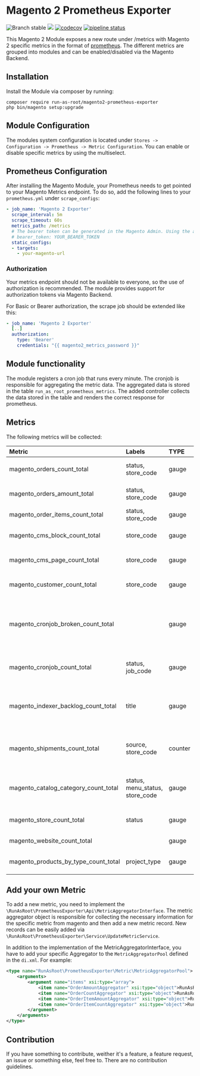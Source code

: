 # Magento 2 Prometheus Exporter

![Branch stable](https://img.shields.io/badge/stable%20branch-master-blue.svg)
![](https://github.styleci.io/repos/191891355/shield)
[![codecov](https://codecov.io/gh/run-as-root/magento2-prometheus-exporter/branch/master/graph/badge.svg)](https://codecov.io/gh/run-as-root/magento2-prometheus-exporter)
[![pipeline status](https://gitlab.com/run_as_root/magento2-prometheus-exporter/badges/master/pipeline.svg)](https://gitlab.com/run_as_root/magento2-prometheus-exporter/commits/master)

This Magento 2 Module exposes a new route under /metrics with Magento 2 specific metrics in the format of
[prometheus](https://prometheus.io). The different metrics are grouped into modules and can be enabled/disabled via the
Magento Backend.

## Installation

Install the Module via composer by running:

```shell
composer require run-as-root/magento2-prometheus-exporter
php bin/magento setup:upgrade
```

## Module Configuration

The modules system configuration is located under `Stores -> Configuration -> Prometheus -> Metric Configuration`. You
can enable or disable specific metrics by using the multiselect.

## Prometheus Configuration

After installing the Magento Module, your Prometheus needs to get pointed to your Magento Metrics endpoint. To do so,
add the following lines to your `prometheus.yml` under `scrape_configs`:

```yaml
- job_name: 'Magento 2 Exporter'
  scrape_interval: 5m
  scrape_timeout: 60s
  metrics_path: /metrics
  # The bearer token can be generated in the Magento Admin. Using the auth is optional.
  # bearer_token: YOUR_BEARER_TOKEN
  static_configs:
  - targets: 
    - your-magento-url
```

### Authorization

Your metrics endpoint should not be available to everyone, so the use of authorization is recommended.
The module provides support for authorization tokens via Magento Backend.

For Basic or Bearer authorization, the scrape job should be extended like this:

```yaml
- job_name: 'Magento 2 Exporter'
  [..]
  authorization:
    type: 'Bearer'
    credentials: "{{ magento2_metrics_password }}"
```

## Module functionality

The module registers a cron job that runs every minute. The cronjob is responsible for aggregating the metric data. The
aggregated data is stored in the table `run_as_root_prometheus_metrics`. The added controller collects the data stored
in the table and renders the correct response for prometheus.

## Metrics

The following metrics will be collected:

| Metric                               | Labels                          | TYPE    | Help                                                                             |
|:-------------------------------------|:--------------------------------|:--------|:---------------------------------------------------------------------------------|
| magento_orders_count_total           | status, store_code              | gauge   | Total count of Magento Orders.                                                   |
| magento_orders_amount_total          | status, store_code              | gauge   | Total amount of all Magento Orders.                                              |
| magento_order_items_count_total      | status, store_code              | gauge   | Total count of orderitems.                                                       |
| magento_cms_block_count_total        | store_code                      | gauge   | Total count of available cms blocks.                                             |
| magento_cms_page_count_total         | store_code                      | gauge   | Total count of available cms pages.                                              |
| magento_customer_count_total         | store_code                      | gauge   | Total count of available customers.                                              |
| magento_cronjob_broken_count_total   |                                 | gauge   | Broken CronJobs occur when when status is pending but execution_time is set.     |
| magento_cronjob_count_total          | status, job_code                | gauge   | Total count of available CronJob Count.                                          |
| magento_indexer_backlog_count_total  | title                           | gauge   | Total count of backlog item in indexer (the data from `indexer:status` command). |
| magento_shipments_count_total        | source, store_code              | counter | Count of Shipments created by store and source.                                  |
| magento_catalog_category_count_total | status, menu_status, store_code | gauge   | Count of Categories by store, status and menu status.                            |
| magento_store_count_total            | status                          | gauge   | Total count of Stores by status.                                                 |
| magento_website_count_total          |                                 | gauge   | Total count of websites.                                                         |
| magento_products_by_type_count_total | project_type                    | gauge   | Total count of products by type.                                                 |

## Add your own Metric

To add a new metric, you need to implement the `\RunAsRoot\PrometheusExporter\Api\MetricAggregatorInterface`. The metric
aggregator object is responsible for collecting the necessary information for the specific metric from magento and then
add a new metric record. New records can be easily added via
`\RunAsRoot\PrometheusExporter\Service\UpdateMetricService`.

In addition to the implementation of the MetricAggregatorInterface, you have to add your specific Aggregator to the
`MetricAggregatorPool` defined in the `di.xml`. For example:

```xml
<type name="RunAsRoot\PrometheusExporter\Metric\MetricAggregatorPool">
    <arguments>
        <argument name="items" xsi:type="array">
            <item name="OrderAmountAggregator" xsi:type="object">RunAsRoot\PrometheusExporter\Aggregator\Order\OrderAmountAggregator</item>
            <item name="OrderCountAggregator" xsi:type="object">RunAsRoot\PrometheusExporter\Aggregator\Order\OrderCountAggregator</item>
            <item name="OrderItemAmountAggregator" xsi:type="object">RunAsRoot\PrometheusExporter\Aggregator\Order\OrderItemAmountAggregator</item>
            <item name="OrderItemCountAggregator" xsi:type="object">RunAsRoot\PrometheusExporter\Aggregator\Order\OrderItemCountAggregator</item>
        </argument>
    </arguments>
</type>
```

## Contribution

If you have something to contribute, weither it's a feature, a feature request, an issue or something else, feel free
to. There are no contribution guidelines.
